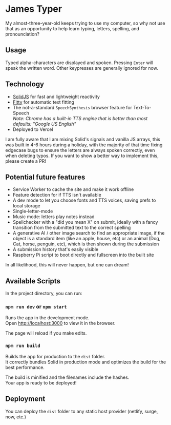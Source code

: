# James Typer

My almost-three-year-old keeps trying to use my computer, so why not use that as an opportunity to help learn typing, letters, spelling, and pronounciation?

## Usage

Typed alpha-characters are displayed and spoken. Pressing `Enter` will speak the written word. Other keypresses are generally ignored for now.

## Technology

- [SolidJS](https://www.solidjs.com/) for fast and lightweight reactivity
- [Fitty](https://github.com/rikschennink/fitty) for automatic text fitting
- The not-a-standard `SpeechSynthesis` browser feature for Text-To-Speech<br> _Note: Chrome has a built-in TTS engine that is better than most defaults: "Google US English"_
- Deployed to Vercel

I am fully aware that I am mixing Solid's signals and vanilla JS arrays, this was built in 4-6 hours during a holiday, with the majority of that time fixing edgecase bugs to ensure the letters are always spoken correctly, even when deleting typos. If you want to show a better way to implement this, please create a PR!

## Potential future features

- Service Worker to cache the site and make it work offline
- Feature detection for if TTS isn't available
- A dev mode to let you choose fonts and TTS voices, saving prefs to local storage
- Single-letter-mode
- Music mode: letters play notes instead
- Spellchecker with a "did you mean X" on submit, ideally with a fancy transition from the submitted text to the correct spelling
- A generative AI / other image search to find an appropriate image, if the object is a standard item (like an apple, house, etc) or an animal (Dog, Cat, horse, penguin, etc), which is then shown during the submission
- A submission history that's easily visible
- Raspberry Pi script to boot directly and fullscreen into the built site

In all likelihood, this will never happen, but one can dream!

## Available Scripts

In the project directory, you can run:

### `npm run dev` or `npm start`

Runs the app in the development mode.<br>
Open [http://localhost:3000](http://localhost:3000) to view it in the browser.

The page will reload if you make edits.<br>

### `npm run build`

Builds the app for production to the `dist` folder.<br>
It correctly bundles Solid in production mode and optimizes the build for the best performance.

The build is minified and the filenames include the hashes.<br>
Your app is ready to be deployed!

## Deployment

You can deploy the `dist` folder to any static host provider (netlify, surge, now, etc.)
